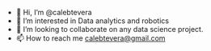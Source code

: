 - 👋 Hi, I’m @calebtevera
- 👀 I’m interested in Data analytics and robotics
- 💞️ I’m looking to collaborate on any data science project.
- 📫 How to reach me calebtevera@gmail.com

<!---
calebtevera/calebtevera is a ✨ special ✨ repository because its `README.md` (this file) appears on your GitHub profile.
You can click the Preview link to take a look at your changes.
--->

